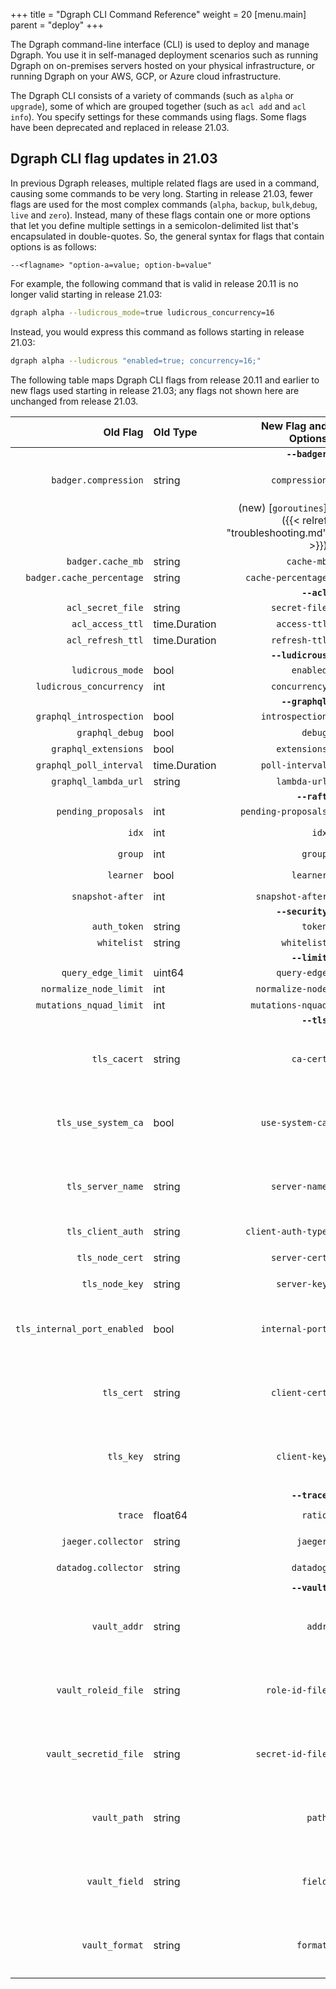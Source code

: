 +++
title = "Dgraph CLI Command Reference"
weight = 20
[menu.main]
    parent = "deploy"
+++

The Dgraph command-line interface (CLI) is used to deploy and manage Dgraph. You
use it in self-managed deployment scenarios such as running Dgraph on on-premises
servers hosted on your physical infrastructure, or running Dgraph on your AWS,
GCP, or Azure cloud infrastructure. 

The Dgraph CLI consists of a variety of commands (such as `alpha` or `upgrade`),
some of which are grouped together (such as `acl add` and `acl info`). You specify
settings for these commands using flags. Some flags have been deprecated and replaced
in release 21.03.

## Dgraph CLI flag updates in 21.03

In previous Dgraph releases, multiple related flags are used in a command,
causing some commands to be very long. Starting in release 21.03, fewer flags are 
used for the most complex commands (`alpha`, `backup`, `bulk`,`debug`, `live` and
`zero`). Instead, many of these flags contain one or more options that let you 
define multiple settings in a semicolon-delimited list that's encapsulated in 
double-quotes. So, the general syntax for flags that contain options is as follows: 

`--<flagname> "option-a=value; option-b=value"`

For example, the following command that is valid in release 20.11 is no longer
valid starting in release 21.03:

```bash
dgraph alpha --ludicrous_mode=true ludicrous_concurrency=16
```

Instead, you would express this command as follows starting in release 21.03:

```bash
dgraph alpha --ludicrous "enabled=true; concurrency=16;"
```

The following table maps Dgraph CLI flags from release 20.11 and earlier to new
flags used starting in release 21.03; any flags not shown here are unchanged from
release 21.03.

| Old Flag | Old Type | New Flag and Options | New Type | Applies To |
|---------:|:---------|---------:|:---------|:----:|
| | | **`--badger`** | | | |
| `badger.compression` | string | `compression` | string | `alpha`, `bulk`, `backup`|
| | | (new) [`goroutines`]({{< relref "troubleshooting.md" >}}) | int |`alpha`, `bulk`, `backup`|
| `badger.cache_mb` | string | `cache-mb` | string |`bulk`|
| `badger.cache_percentage` | string | `cache-percentage` | string |`bulk`|
| | | **`--acl`** | | |
| `acl_secret_file` | string | `secret-file` | string |`alpha`|
| `acl_access_ttl` | time.Duration | `access-ttl` | [string](https://github.com/dgraph-io/ristretto/blob/master/z/flags.go#L80-L98) |`alpha`|
| `acl_refresh_ttl` | time.Duration | `refresh-ttl` | [string](https://github.com/dgraph-io/ristretto/blob/master/z/flags.go#L80-L98) |`alpha`|
| | | **`--ludicrous`** | | |
| `ludicrous_mode` | bool | `enabled` | bool |`alpha`|
| `ludicrous_concurrency` | int | `concurrency` | int |`alpha`|
| | | **`--graphql`** | | 
| `graphql_introspection` | bool | `introspection` | bool |`alpha`|
| `graphql_debug` | bool | `debug` | bool |`alpha`|
| `graphql_extensions` | bool | `extensions` | bool |`alpha`|
| `graphql_poll_interval` | time.Duration | `poll-interval` | [string](https://github.com/dgraph-io/ristretto/blob/master/z/flags.go#L80-L98) |`alpha`|
| `graphql_lambda_url` | string | `lambda-url` | string |`alpha`|
| | | **`--raft`** | |
| `pending_proposals` | int | `pending-proposals` | int |`alpha`|
| `idx` | int | `idx` | int |`alpha`, `zero`|
| `group` | int | `group` | int |`alpha`|
| `learner` | bool | `learner` | bool | `alpha`, `zero`|
| `snapshot-after` | int | `snapshot-after` | bool |`alpha`|
| | | **`--security`** | | 
| `auth_token` | string | `token` | string |`alpha`|
| `whitelist` | string | `whitelist` | string |`alpha`|
| | | **`--limit`** | | 
| `query_edge_limit` | uint64 | `query-edge` | uint64 |`alpha`|
| `normalize_node_limit` | int | `normalize-node` | int |`alpha`|
| `mutations_nquad_limit` | int | `mutations-nquad` | int |`alpha`|
| | | **`--tls`** | |
| `tls_cacert` | string | `ca-cert` | string |`alpha`, `zero`, `bulk`, `backup`, `live`|
| `tls_use_system_ca` | bool | `use-system-ca` | bool |`alpha`, `zero`, `bulk`, `backup`, `live`|
| `tls_server_name` | string | `server-name` | string |`alpha`, `zero`, `bulk`, `backup`, `live`|
| `tls_client_auth` | string | `client-auth-type` | string |`alpha`, `zero`|
| `tls_node_cert` | string | `server-cert` | string |`alpha`, `zero`|
| `tls_node_key` | string | `server-key` | string |`alpha`, `zero`|
| `tls_internal_port_enabled` | bool | `internal-port` | bool | `alpha`, `zero`, `bulk`, `backup`, `live`|
| `tls_cert` | string | `client-cert` | string |`alpha`, `zero`, `bulk`, `backup`, `live`|
| `tls_key` | string | `client-key` | string |`alpha`, `zero`, `bulk`, `backup`, `live`|
| | | **`--trace`** | |
| `trace` | float64 | `ratio` | float64 |`alpha`, `zero`|
| `jaeger.collector` | string | `jaeger` | string | `alpha`, `zero`|
| `datadog.collector` | string | `datadog` | string | `alpha`, `zero`|
| | | **`--vault`** | |
| `vault_addr` | string | `addr` | string | `alpha`, `bulk`, `backup`, `live`, `debug`|
| `vault_roleid_file` | string | `role-id-file` | string | `alpha`, `bulk`, `backup`, `live`, `debug`|
| `vault_secretid_file` | string | `secret-id-file` | string |`alpha`, `bulk`, `backup`, `live`, `debug`|
| `vault_path` | string | `path` | string | `alpha`, `bulk`, `backup`, `live`, `debug`|
| `vault_field` | string | `field` | string |`alpha`, `bulk`, `backup`, `live`, `debug`|
| `vault_format` | string | `format` | string | `alpha`, `bulk`, `backup`, `live`, `debug`|
